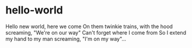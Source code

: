 # hello-world

Hello new world, here we come 
On them twinkie trains, with the hood screaming, "We're on our way"
Can't forget where I come from
So I extend my hand to my man screaming, "I'm on my way"… 
